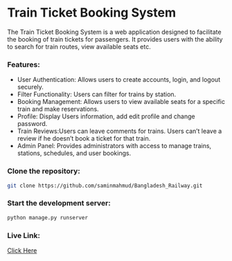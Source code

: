 
# Train Ticket Booking System

The Train Ticket Booking System is a web application designed to facilitate the booking of train tickets for passengers. It provides users with the ability to search for train routes, view available seats etc.


### Features:

* User Authentication: Allows users to create accounts, login, and logout securely.
* Filter Functionality: Users can filter for trains by station.
* Booking Management: Allows users to view available seats for a specific train and make reservations.
* Profile: Display Users information, add edit profile and change password. 
* Train Reviews:Users can leave comments for trains. Users can’t leave a review if he doesn’t book a ticket for that train.
* Admin Panel: Provides administrators with access to manage trains, stations, schedules, and user bookings.



### Clone the repository:

```bash
git clone https://github.com/saminmahmud/Bangladesh_Railway.git
```
### Start the development server:

```bash
python manage.py runserver
```

### Live Link:

[Click Here](https://bangladesh-railway.onrender.com)

